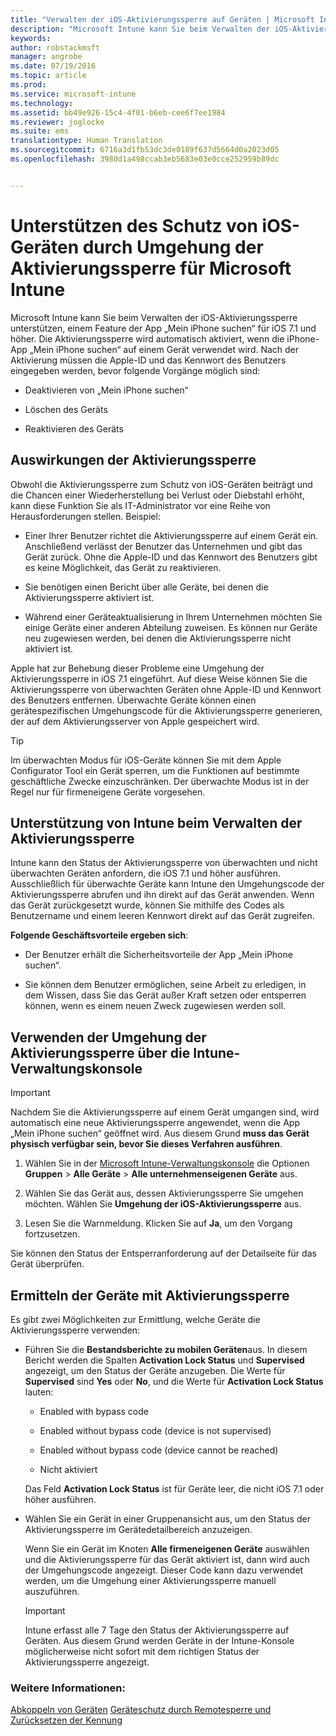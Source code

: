 ```yaml
---
title: "Verwalten der iOS-Aktivierungssperre auf Geräten | Microsoft Intune"
description: "Microsoft Intune kann Sie beim Verwalten der iOS-Aktivierungssperre unterstützen, einem Feature der App „Mein iPhone suchen“ für iOS 7.1 und höher."
keywords: 
author: robstackmsft
manager: angrobe
ms.date: 07/19/2016
ms.topic: article
ms.prod: 
ms.service: microsoft-intune
ms.technology: 
ms.assetid: bb49e926-15c4-4f01-b6eb-cee6f7ee1984
ms.reviewer: joglocke
ms.suite: ems
translationtype: Human Translation
ms.sourcegitcommit: 6716a3d1fb53dc3de0189f637d5664d0a2023d05
ms.openlocfilehash: 3980d1a498ccab3eb5683e03e0cce252959b89dc


---
```


# Unterstützen des Schutz von iOS-Geräten durch Umgehung der Aktivierungssperre für Microsoft Intune
Microsoft Intune kann Sie beim Verwalten der iOS-Aktivierungssperre unterstützen, einem Feature der App „Mein iPhone suchen“ für iOS 7.1 und höher. Die Aktivierungssperre wird automatisch aktiviert, wenn die iPhone-App „Mein iPhone suchen“ auf einem Gerät verwendet wird. Nach der Aktivierung müssen die Apple-ID und das Kennwort des Benutzers eingegeben werden, bevor folgende Vorgänge möglich sind:

-   Deaktivieren von „Mein iPhone suchen“

-   Löschen des Geräts

-   Reaktivieren des Geräts

## Auswirkungen der Aktivierungssperre
Obwohl die Aktivierungssperre zum Schutz von iOS-Geräten beiträgt und die Chancen einer Wiederherstellung bei Verlust oder Diebstahl erhöht, kann diese Funktion Sie als IT-Administrator vor eine Reihe von Herausforderungen stellen. Beispiel:

-   Einer Ihrer Benutzer richtet die Aktivierungssperre auf einem Gerät ein. Anschließend verlässt der Benutzer das Unternehmen und gibt das Gerät zurück. Ohne die Apple-ID und das Kennwort des Benutzers gibt es keine Möglichkeit, das Gerät zu reaktivieren.

-   Sie benötigen einen Bericht über alle Geräte, bei denen die Aktivierungssperre aktiviert ist.

-   Während einer Geräteaktualisierung in Ihrem Unternehmen möchten Sie einige Geräte einer anderen Abteilung zuweisen. Es können nur Geräte neu zugewiesen werden, bei denen die Aktivierungssperre nicht aktiviert ist.

Apple hat zur Behebung dieser Probleme eine Umgehung der Aktivierungssperre in iOS 7.1 eingeführt. Auf diese Weise können Sie die Aktivierungssperre von überwachten Geräten ohne Apple-ID und Kennwort des Benutzers entfernen. Überwachte Geräte können einen gerätespezifischen Umgehungscode für die Aktivierungssperre generieren, der auf dem Aktivierungsserver von Apple gespeichert wird.

> [!TIP]
> Im überwachten Modus für iOS-Geräte können Sie mit dem Apple Configurator Tool ein Gerät sperren, um die Funktionen auf bestimmte geschäftliche Zwecke einzuschränken. Der überwachte Modus ist in der Regel nur für firmeneigene Geräte vorgesehen.

## Unterstützung von Intune beim Verwalten der Aktivierungssperre
Intune kann den Status der Aktivierungssperre von überwachten und nicht überwachten Geräten anfordern, die iOS 7.1 und höher ausführen. Ausschließlich für überwachte Geräte kann Intune den Umgehungscode der Aktivierungssperre abrufen und ihn direkt auf das Gerät anwenden. Wenn das Gerät zurückgesetzt wurde, können Sie mithilfe des Codes als Benutzername und einem leeren Kennwort direkt auf das Gerät zugreifen.

**Folgende Geschäftsvorteile ergeben sich**:

-   Der Benutzer erhält die Sicherheitsvorteile der App „Mein iPhone suchen“.

-   Sie können dem Benutzer ermöglichen, seine Arbeit zu erledigen, in dem Wissen, dass Sie das Gerät außer Kraft setzen oder entsperren können, wenn es einem neuen Zweck zugewiesen werden soll.

## Verwenden der Umgehung der Aktivierungssperre über die Intune-Verwaltungskonsole
> [!IMPORTANT]
> Nachdem Sie die Aktivierungssperre auf einem Gerät umgangen sind, wird automatisch eine neue Aktivierungssperre angewendet, wenn die App „Mein iPhone suchen“ geöffnet wird. Aus diesem Grund **muss das Gerät physisch verfügbar sein, bevor Sie dieses Verfahren ausführen**.

1.  Wählen Sie in der [Microsoft Intune-Verwaltungskonsole](https://manage.microsoft.com) die Optionen **Gruppen** &gt; **Alle Geräte** &gt; **Alle unternehmenseigenen Geräte** aus.

2.  Wählen Sie das Gerät aus, dessen Aktivierungssperre Sie umgehen möchten. Wählen Sie **Umgehung der iOS-Aktivierungssperre** aus.

3.  Lesen Sie die Warnmeldung. Klicken Sie auf **Ja**, um den Vorgang fortzusetzen.

Sie können den Status der Entsperranforderung auf der Detailseite für das Gerät überprüfen.

## Ermitteln der Geräte mit Aktivierungssperre
Es gibt zwei Möglichkeiten zur Ermittlung, welche Geräte die Aktivierungssperre verwenden:

-   Führen Sie die **Bestandsberichte zu mobilen Geräten**aus. In diesem Bericht werden die Spalten **Activation Lock Status** und **Supervised** angezeigt, um den Status der Geräte anzugeben. Die Werte für **Supervised** sind **Yes** oder **No**, und die Werte für **Activation Lock Status** lauten:

    -   Enabled with bypass code

    -   Enabled without bypass code (device is not supervised)

    -   Enabled without bypass code (device cannot be reached)

    -   Nicht aktiviert

    Das Feld **Activation Lock Status** ist für Geräte leer, die nicht iOS 7.1 oder höher ausführen.

-   Wählen Sie ein Gerät in einer Gruppenansicht aus, um den Status der Aktivierungssperre im Gerätedetailbereich anzuzeigen.

    Wenn Sie ein Gerät im Knoten **Alle firmeneigenen Geräte** auswählen und die Aktivierungssperre für das Gerät aktiviert ist, dann wird auch der Umgehungscode angezeigt. Dieser Code kann dazu verwendet werden, um die Umgehung einer Aktivierungssperre manuell auszuführen.

    > [!IMPORTANT]
    >Intune erfasst alle 7 Tage den Status der Aktivierungssperre auf Geräten. Aus diesem Grund werden Geräte in der Intune-Konsole möglicherweise nicht sofort mit dem richtigen Status der Aktivierungssperre angezeigt.


### Weitere Informationen:
[Abkoppeln von Geräten](retire-devices-from-microsoft-intune-management.md)
[Geräteschutz durch Remotesperre und Zurücksetzen der Kennung](use-remote-lock-and-passcode-reset-in-microsoft-intune.md)



<!--HONumber=Jul16_HO4-->


